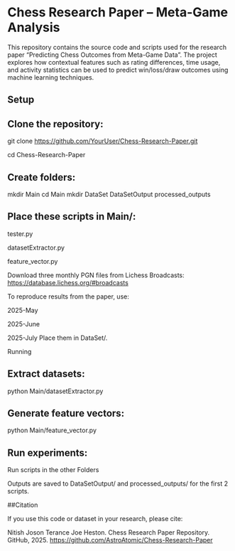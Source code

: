 # Chess Research Paper – Meta-Game Analysis

This repository contains the source code and scripts used for the research paper “Predicting Chess Outcomes from Meta-Game Data”. The project explores how contextual features such as rating differences, time usage, and activity statistics can be used to predict win/loss/draw outcomes using machine learning techniques.


## Setup

## Clone the repository:
git clone https://github.com/YourUser/Chess-Research-Paper.git

cd Chess-Research-Paper

## Create folders:
mkdir Main 
cd Main
mkdir DataSet DataSetOutput processed_outputs

## Place these scripts in Main/:

tester.py

datasetExtractor.py

feature_vector.py

Download three monthly PGN files from Lichess Broadcasts: https://database.lichess.org/#broadcasts

To reproduce results from the paper, use:

2025-May

2025-June

2025-July
Place them in DataSet/.

Running

## Extract datasets:
python Main/datasetExtractor.py

## Generate feature vectors:
python Main/feature_vector.py

## Run experiments:
Run scripts in the other Folders

Outputs are saved to DataSetOutput/ and processed_outputs/ for the first 2 scripts.

##Citation

If you use this code or dataset in your research, please cite:

Nitish Joson Terance Joe Heston. Chess Research Paper Repository. GitHub, 2025.
https://github.com/AstroAtomic/Chess-Research-Paper
